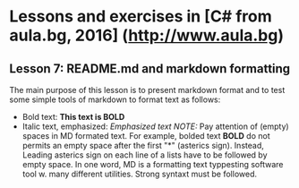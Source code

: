# Lessons and exercises in [C# from aula.bg, 2016] (http://www.aula.bg) 

## Lesson 7: README.md and markdown formatting

The main  purpose of this lesson is to present markdown format and to test some simple tools of markdown to format text as follows:
* Bold text: **This text is BOLD**
* Italic text, emphasized: *Emphasized text*
*NOTE:* Pay attention of (empty) spaces in MD formated text. 
For example, bolded text **BOLD** do not permits an empty space after the first "*" (asterics sign). Instead, Leading asterics sign on each line of a lists have to be followed by empty space. 
In one word, MD is a formatting text typpesting software tool w. many different utilities. Strong syntaxt must be followed.



